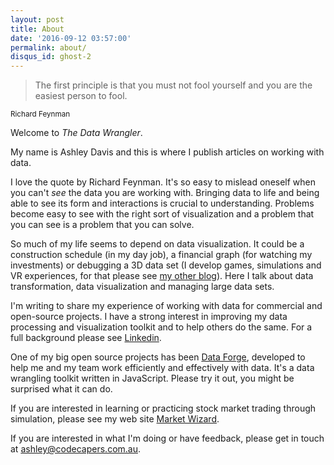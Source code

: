 ```yaml
---
layout: post
title: About
date: '2016-09-12 03:57:00'
permalink: about/
disqus_id: ghost-2
---
```


> The first principle is that you must not fool yourself and you are the easiest person to fool. 

<sub>Richard Feynman</sub>

Welcome to *The Data Wrangler*. 

My name is Ashley Davis and this is where I publish articles on working with data. 

I love the quote by Richard Feynman. It's so easy to mislead oneself when you can't *see* the data you are working with. Bringing data to life and being able to see its form and interactions is crucial to understanding. Problems become easy to see with the right sort of visualization and a problem that you can see is a problem that you can solve.

So much of my life seems to depend on data visualization. It could be a construction schedule (in my day job), a financial graph (for watching my investments) or debugging a 3D data set (I develop games, simulations and VR experiences, for that please see [my other blog](http://www.what-could-possibly-go-wrong.com/?utm_source=ash&utm_medium=the-data-wrangler&utm_campaign=the-data-wrangler-about)). Here I talk about data transformation, data visualization and managing large data sets. 

I'm writing to share my experience of working with data for commercial and open-source projects. I have a strong interest in improving my data processing and visualization toolkit and to help others do the same. For a full background please see [Linkedin](https://www.linkedin.com/in/ashleydavis75).

One of my big open source projects has been [Data Forge](http://www.data-forge-js.com/?utm_source=the-data-wrangler&utm_campaign=the-data-wrangler&utm_medium=blog), developed to help me and my team work efficiently and effectively with data. It's a data wrangling toolkit written in JavaScript. Please try it out, you might be surprised what it can do.

If you are interested in learning or practicing stock market trading through simulation, please see my web site [Market Wizard](https://www.market-wizard.com.au/).

If you are interested in what I'm doing or have feedback, please get in touch at [ashley@codecapers.com.au](mailto://ashley@codecapers.com.au).